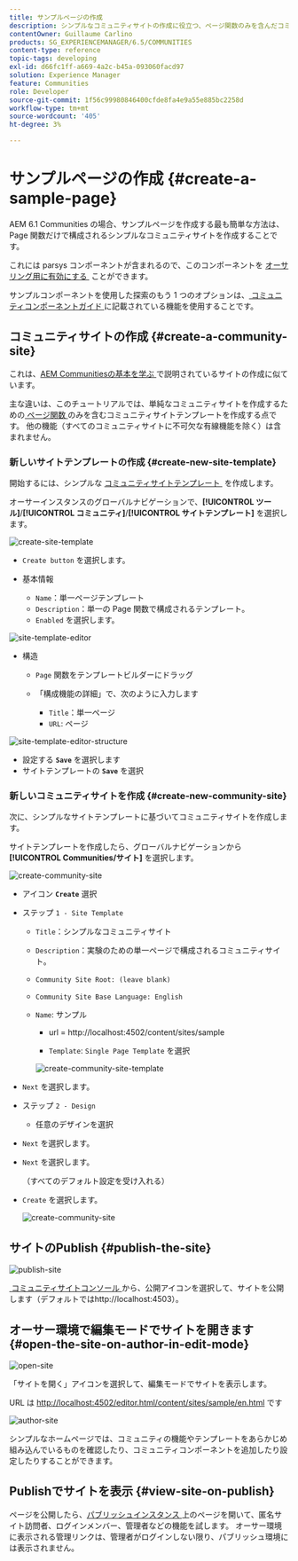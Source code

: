 ```yaml
---
title: サンプルページの作成
description: シンプルなコミュニティサイトの作成に役立つ、ページ関数のみを含んだコミュニティサイトテンプレートを作成する方法を説明します。
contentOwner: Guillaume Carlino
products: SG_EXPERIENCEMANAGER/6.5/COMMUNITIES
content-type: reference
topic-tags: developing
exl-id: d66fc1ff-a669-4a2c-b45a-093060facd97
solution: Experience Manager
feature: Communities
role: Developer
source-git-commit: 1f56c99980846400cfde8fa4e9a55e885bc2258d
workflow-type: tm+mt
source-wordcount: '405'
ht-degree: 3%

---
```


# サンプルページの作成 {#create-a-sample-page}

AEM 6.1 Communities の場合、サンプルページを作成する最も簡単な方法は、Page 関数だけで構成されるシンプルなコミュニティサイトを作成することです。

これには parsys コンポーネントが含まれるので、このコンポーネントを [&#x200B; オーサリング用に有効にする &#x200B;](basics.md#accessing-communities-components) ことができます。

サンプルコンポーネントを使用した探索のもう 1 つのオプションは、[&#x200B; コミュニティコンポーネントガイド &#x200B;](components-guide.md) に記載されている機能を使用することです。

## コミュニティサイトの作成 {#create-a-community-site}

これは、[AEM Communitiesの基本を学ぶ &#x200B;](getting-started.md) で説明されているサイトの作成に似ています。

主な違いは、このチュートリアルでは、単純なコミュニティサイトを作成するための [&#x200B; ページ関数 &#x200B;](functions.md#page-function) のみを含むコミュニティサイトテンプレートを作成する点です。 他の機能（すべてのコミュニティサイトに不可欠な有線機能を除く）は含まれません。

### 新しいサイトテンプレートの作成 {#create-new-site-template}

開始するには、シンプルな [&#x200B; コミュニティサイトテンプレート &#x200B;](sites.md) を作成します。

オーサーインスタンスのグローバルナビゲーションで、**[!UICONTROL ツール]**/**[!UICONTROL コミュニティ]**/**[!UICONTROL サイトテンプレート]** を選択します。

![create-site-template](assets/create-site-template1.png)

* `Create button` を選択します。
* 基本情報

   * `Name`：単一ページテンプレート
   * `Description`：単一の Page 関数で構成されるテンプレート。
   * `Enabled` を選択します。

![site-template-editor](assets/site-template-editor.png)

* 構造

   * `Page` 関数をテンプレートビルダーにドラッグ
   * 「構成機能の詳細」で、次のように入力します

      * `Title`：単一ページ
      * `URL`: ページ

![site-template-editor-structure](assets/site-template-editor1.png)

* 設定する **`Save`** を選択します
* サイトテンプレートの **`Save`** を選択

### 新しいコミュニティサイトを作成 {#create-new-community-site}

次に、シンプルなサイトテンプレートに基づいてコミュニティサイトを作成します。

サイトテンプレートを作成したら、グローバルナビゲーションから **[!UICONTROL Communities/サイト]** を選択します。

![create-community-site](assets/create-community-site1.png)

* アイコン **`Create`** 選択

* ステップ `1 - Site Template`

   * `Title`：シンプルなコミュニティサイト
   * `Description`：実験のための単一ページで構成されるコミュニティサイト。
   * `Community Site Root: (leave blank)`
   * `Community Site Base Language: English`
   * `Name`: サンプル

      * url = http://localhost:4502/content/sites/sample

      * `Template`: `Single Page Template` を選択

     ![create-community-site-template](assets/create-community-site-template.png)

* `Next` を選択します。
* ステップ `2 - Design`

   * 任意のデザインを選択

* `Next` を選択します。
* `Next` を選択します。

  （すべてのデフォルト設定を受け入れる）

* `Create` を選択します。

  ![create-community-site](assets/create-community-site.png)

## サイトのPublish {#publish-the-site}

![publish-site](assets/publish-site.png)

[&#x200B; コミュニティサイトコンソール &#x200B;](sites-console.md) から、公開アイコンを選択して、サイトを公開します（デフォルトではhttp://localhost:4503）。

## オーサー環境で編集モードでサイトを開きます {#open-the-site-on-author-in-edit-mode}

![open-site](assets/open-site.png)

「サイトを開く」アイコンを選択して、編集モードでサイトを表示します。

URL は [http://localhost:4502/editor.html/content/sites/sample/en.html](http://localhost:4502/editor.html/content/sites/sample/en.html) です

![author-site](assets/author-site.png)

シンプルなホームページでは、コミュニティの機能やテンプレートをあらかじめ組み込んでいるものを確認したり、コミュニティコンポーネントを追加したり設定したりすることができます。

## Publishでサイトを表示 {#view-site-on-publish}

ページを公開したら、[&#x200B; パブリッシュインスタンス &#x200B;](http://localhost:4503/content/sites/sample/en.html) 上のページを開いて、匿名サイト訪問者、ログインメンバー、管理者などの機能を試します。 オーサー環境に表示される管理リンクは、管理者がログインしない限り、パブリッシュ環境には表示されません。
